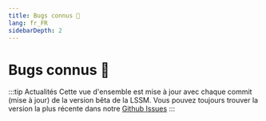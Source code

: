 ```yaml
---
title: Bugs connus 🐛
lang: fr_FR
sidebarDepth: 2
---
```


# Bugs connus :bug:

:::tip Actualités
Cette vue d'ensemble est mise à jour avec chaque commit (mise à jour) de la version bêta de la LSSM. Vous pouvez toujours trouver la version la plus récente dans notre [Github Issues](https://github.com/LSS-Manager/LSSM-V.4/issues?q=is%3Aissue+is%3Aopen+label%3Abug)
:::

<bugs no-bugs="Actuellement, il n'y a pas de Bugs connus !"></bugs>

